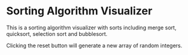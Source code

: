 # Sorting Algorithm Visualizer

This is a sorting algorithm visualizer with sorts including merge sort, quicksort, selection sort and bubblesort. 

Clicking the reset button will generate a new array of random integers. 

